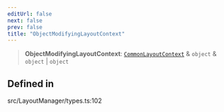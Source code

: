 ```yaml
---
editUrl: false
next: false
prev: false
title: "ObjectModifyingLayoutContext"
---
```


> **ObjectModifyingLayoutContext**: [`CommonLayoutContext`](/api/type-aliases/commonlayoutcontext/) & `object` & `object` \| `object`

## Defined in

src/LayoutManager/types.ts:102
